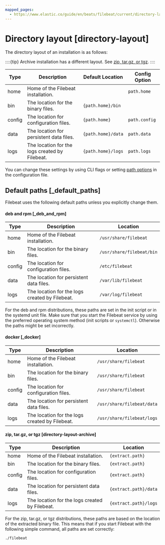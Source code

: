 ```yaml
---
mapped_pages:
  - https://www.elastic.co/guide/en/beats/filebeat/current/directory-layout.html
---
```


# Directory layout [directory-layout]

The directory layout of an installation is as follows:

::::{tip}
Archive installation has a different layout. See [zip, tar.gz, or tgz](#directory-layout-archive).
::::


| Type | Description | Default Location | Config Option |
| --- | --- | --- | --- |
| home | Home of the Filebeat installation. |  | `path.home` |
| bin | The location for the binary files. | `{path.home}/bin` |  |
| config | The location for configuration files. | `{path.home}` | `path.config` |
| data | The location for persistent data files. | `{path.home}/data` | `path.data` |
| logs | The location for the logs created by Filebeat. | `{path.home}/logs` | `path.logs` |

You can change these settings by using CLI flags or setting [path options](/reference/filebeat/configuration-path.md) in the configuration file.

## Default paths [_default_paths]

Filebeat uses the following default paths unless you explicitly change them.


#### deb and rpm [_deb_and_rpm]

| Type | Description | Location |
| --- | --- | --- |
| home | Home of the Filebeat installation. | `/usr/share/filebeat` |
| bin | The location for the binary files. | `/usr/share/filebeat/bin` |
| config | The location for configuration files. | `/etc/filebeat` |
| data | The location for persistent data files. | `/var/lib/filebeat` |
| logs | The location for the logs created by Filebeat. | `/var/log/filebeat` |

For the deb and rpm distributions, these paths are set in the init script or in the systemd unit file.  Make sure that you start the Filebeat service by using the preferred operating system method (init scripts or `systemctl`). Otherwise the paths might be set incorrectly.


#### docker [_docker]

| Type | Description | Location |
| --- | --- | --- |
| home | Home of the Filebeat installation. | `/usr/share/filebeat` |
| bin | The location for the binary files. | `/usr/share/filebeat` |
| config | The location for configuration files. | `/usr/share/filebeat` |
| data | The location for persistent data files. | `/usr/share/filebeat/data` |
| logs | The location for the logs created by Filebeat. | `/usr/share/filebeat/logs` |


#### zip, tar.gz, or tgz [directory-layout-archive]

| Type | Description | Location |
| --- | --- | --- |
| home | Home of the Filebeat installation. | `{extract.path}` |
| bin | The location for the binary files. | `{extract.path}` |
| config | The location for configuration files. | `{extract.path}` |
| data | The location for persistent data files. | `{extract.path}/data` |
| logs | The location for the logs created by Filebeat. | `{extract.path}/logs` |

For the zip, tar.gz, or tgz distributions, these paths are based on the location of the extracted binary file. This means that if you start Filebeat with the following simple command, all paths are set correctly:

```sh
./filebeat
```


